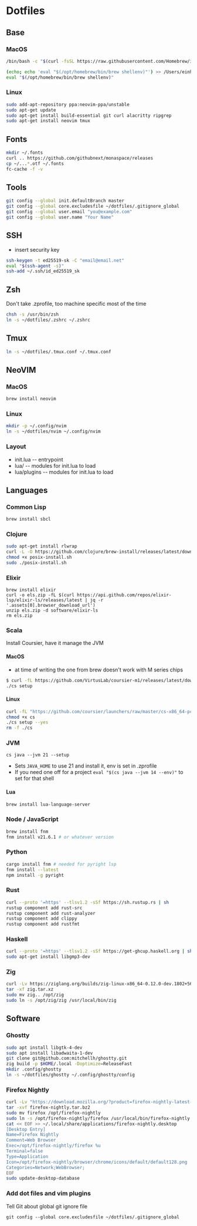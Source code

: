 # Dotfiles

## Base

### MacOS
```sh
/bin/bash -c "$(curl -fsSL https://raw.githubusercontent.com/Homebrew/install/HEAD/install.sh)"

(echo; echo 'eval "$(/opt/homebrew/bin/brew shellenv)"') >> /Users/einherjar/.zprofile
eval "$(/opt/homebrew/bin/brew shellenv)"
```

### Linux
```sh
sudo add-apt-repository ppa:neovim-ppa/unstable
sudo apt-get update
sudo apt-get install build-essential git curl alacritty ripgrep
sudo apt-get install neovim tmux
```

## Fonts
```sh
mkdir ~/.fonts
curl .. https://github.com/githubnext/monaspace/releases
cp ~/...*.otf ~/.fonts
fc-cache -f -v
```

## Tools
```sh
git config --global init.defaultBranch master
git config --global core.excludesfile ~/dotfiles/.gitignore_global
git config --global user.email "you@example.com"
git config --global user.name "Your Name"
```
## SSH
- insert security key
```sh
ssh-keygen -t ed25519-sk -C "email@email.net"
eval "$(ssh-agent -s)"
ssh-add ~/.ssh/id_ed25519_sk
```

## Zsh
Don't take .zprofile, too machine specific most of the time
```sh
chsh -s /usr/bin/zsh
ln -s ~/dotfiles/.zshrc ~/.zshrc
```

## Tmux
```sh
ln -s ~/dotfiles/.tmux.conf ~/.tmux.conf
```

## NeoVIM
### MacOS
```sh
brew install neovim
```

### Linux
```sh
mkdir -p ~/.config/nvim
ln -s ~/dotfiles/nvim ~/.config/nvim
```

### Layout
- init.lua    -- entrypoint
- lua/        -- modules for init.lua to load
- lua/plugins -- modules for init.lua to load

## Languages
### Common Lisp
```sh
brew install sbcl
```

### Clojure
```sh
sudo apt-get install rlwrap
curl -L -O https://github.com/clojure/brew-install/releases/latest/download/posix-install.sh
chmod +x posix-install.sh
sudo ./posix-install.sh
```

### Elixir
```
brew install elixir
curl -o els.zip -fL $(curl https://api.github.com/repos/elixir-lsp/elixir-ls/releases/latest | jq -r '.assets[0].browser_download_url')
unzip els.zip -d software/elixir-ls
rm els.zip
```

### Scala
Install Coursier, have it manage the JVM


#### MacOS
- at time of writing the one from brew doesn't work with M series chips
```sh
$ curl -fL https://github.com/VirtusLab/coursier-m1/releases/latest/download/cs-aarch64-apple-darwin.gz | gzip -d > cs
./cs setup
```

#### Linux
```sh
curl -fL "https://github.com/coursier/launchers/raw/master/cs-x86_64-pc-linux.gz" | gzip -d > cs
chmod +x cs
./cs setup --yes
rm -f ./cs
```

### JVM
`cs java --jvm 21 --setup`
- Sets `JAVA_HOME` to use 21 and install it, env is set in .zprofile
- If you need one off for a project `eval "$(cs java --jvm 14 --env)"` to set for that shell


#### Lua
```sh
brew install lua-language-server
```

### Node / JavaScript
```sh
brew install fnm
fnm install v21.6.1 # or whatever version
```

### Python
```sh
cargo install fnm # needed for pyright lsp
fnm install --latest
npm install -g pyright
```

### Rust
```sh
curl --proto '=https' --tlsv1.2 -sSf https://sh.rustup.rs | sh
rustup component add rust-src
rustup component add rust-analyzer
rustup component add clippy
rustup component add rustfmt
```

### Haskell
```sh
curl --proto '=https' --tlsv1.2 -sSf https://get-ghcup.haskell.org | sh
sudo apt-get install libgmp3-dev
```

### Zig
```sh
curl -Lv https://ziglang.org/builds/zig-linux-x86_64-0.12.0-dev.1802+56deb5b05.tar.xz -o zig.tar.xz
tar -xf zig.tar.xz
sudo mv zig.. /opt/zig
sudo ln -s /opt/zig/zig /usr/local/bin/zig
```


## Software
### Ghostty
```sh
sudo apt install libgtk-4-dev
sudo apt install libadwaita-1-dev
git clone git@github.com:mitchellh/ghostty.git
zig build -p $HOME/.local -Doptimize=ReleaseFast
mkdir .config/ghostty
ln -s ~/dotfiles/ghostty ~/.config/ghostty/config
```

### Firefox Nightly
```sh
curl -Lv "https://download.mozilla.org/?product=firefox-nightly-latest-ssl&os=linux64&lang=en-US" -o firefox-nightly.tar.bz2 
tar -xvf firefox-nightly.tar.bz2
sudo mv firefox /opt/firefox-nightly
sudo ln -s /opt/firefox-nightly/firefox /usr/local/bin/firefox-nightly
cat << EOF >> ~/.local/share/applications/firefox-nightly.desktop
[Desktop Entry]
Name=Firefox Nightly
Comment=Web Browser
Exec=/opt/firefox-nightly/firefox %u
Terminal=false
Type=Application
Icon=/opt/firefox-nightly/browser/chrome/icons/default/default128.png
Categories=Network;WebBrowser;
EOF
sudo update-desktop-database
```

### Add dot files and vim plugins
Tell Git about global git ignore file
```
git config --global core.excludesfile ~/dotfiles/.gitignore_global
```
